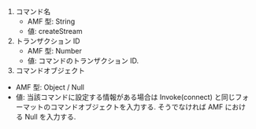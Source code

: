 1. コマンド名
   * AMF 型: String
   * 値: createStream
2. トランザクション ID
   * AMF 型: Number
   * 値: コマンドのトランザクション ID.
3. コマンドオブジェクト
  * AMF 型: Object / Null
  * 値: 当該コマンドに設定する情報がある場合は Invoke(connect) と同じフォーマットのコマンドオブジェクトを入力する. そうでなければ AMF における Null を入力する.
